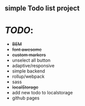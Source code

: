 ## simple Todo list project

# _TODO_:
- ~~BEM~~
- ~~font awesome~~
- ~~custom markers~~
- unselect all button
- adaptive/responsive
- simple backend
- rollup/webpack
- sass
- ~~localStorage~~
- add new todo to localstorage
- github pages
